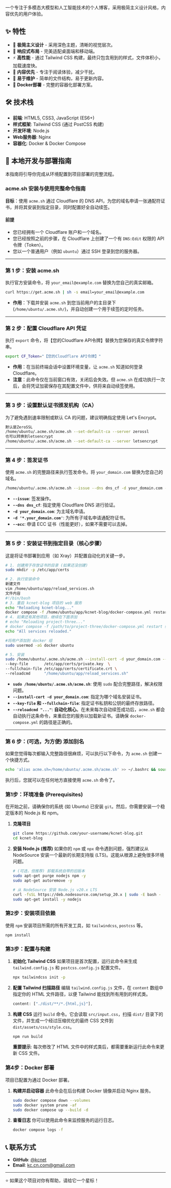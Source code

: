一个专注于多模态大模型和人工智能技术的个人博客，采用极简主义设计风格，内容优先的用户体验。

## ✨ 特性

  - 🎨 **极简主义设计** - 采用深色主题，清晰的视觉层次。
  - 📱 **响应式布局** - 完美适配桌面端和移动端。
  - ⚡ **高性能** - 通过 Tailwind CSS 构建，最终只包含用到的样式，文件体积小，加载速度快。
  - 🎯 **内容优先** - 专注于阅读体验，减少干扰。
  - 🔧 **易于维护** - 简单的文件结构，易于更新内容。
  - 🐳 **Docker部署** - 完整的容器化部署方案。

## 🛠️ 技术栈

  - **前端**: HTML5, CSS3, JavaScript (ES6+)
  - **样式框架**: Tailwind CSS (通过 PostCSS 构建)
  - **开发环境**: Node.js
  - **Web服务器**: Nginx
  - **容器化**: Docker & Docker Compose

## 🚀 本地开发与部署指南

本指南将引导你完成从环境配置到项目部署的完整流程。

### acme.sh 安装与使用完整命令指南

**目标**：使用 `acme.sh` 通过 Cloudflare 的 DNS API，为您的域名申请一张通配符证书，并将其安装到指定目录，同时配置好全自动续签。

#### 前提

  * 您已经拥有一个 Cloudflare 账户和一个域名。
  * 您已经按照之前的步骤，在 Cloudflare 上创建了一个有 `DNS:Edit` 权限的 API 令牌（Token）。
  * 您以一个普通用户（例如 `ubuntu`）通过 SSH 登录到您的服务器。

-----

### 第 1 步：安装 acme.sh

执行官方安装命令，将 `your_email@example.com` 替换为您自己的真实邮箱。

```bash
curl https://get.acme.sh | sh -s email=your_email@example.com
```

  * **作用**：下载并安装 `acme.sh` 到您当前用户的主目录下 (`/home/ubuntu/.acme.sh/`)，并自动创建一个用于续签的定时任务。

-----

### 第 2 步：配置 Cloudflare API 凭证

执行 `export` 命令，将【您的Cloudflare API令牌】替换为您保存的真实令牌字符串。

```bash
export CF_Token="【您的Cloudflare API令牌】"
```

  * **作用**：在当前终端会话中设置环境变量，让 `acme.sh` 知道如何登录 Cloudflare。
  * **注意**：此命令仅在当前窗口有效，关闭后会失效。但 `acme.sh` 在成功执行一次后，会将凭证加密保存在其配置文件中，供将来自动续签使用。

-----

### 第 3 步：设置默认证书颁发机构（CA）

为了避免遇到速率限制或默认 CA 的问题，建议明确指定使用 Let's Encrypt。

```bash
默认是ZeroSSL
/home/ubuntu/.acme.sh/acme.sh --set-default-ca --server zerossl
也可以转换到letsencrypt
/home/ubuntu/.acme.sh/acme.sh --set-default-ca --server letsencrypt
```

-----

### 第 4 步：签发证书

使用 `acme.sh` 的完整路径来执行签发命令。将 `your_domain.com` 替换为您自己的域名。

```bash
/home/ubuntu/.acme.sh/acme.sh --issue --dns dns_cf -d your_domain.com -d '*.your_domain.com' --ecc
```

  * **`--issue`**: 签发操作。
  * **`--dns dns_cf`**: 指定使用 Cloudflare DNS 进行验证。
  * **`-d your_domain.com`**: 为主域名申请。
  * **`-d '*.your_domain.com'`**: 为所有子域名申请通配符证书。
  * **`--ecc`**: 申请 ECC 证书（性能更好），如果不需要可以去掉。

-----

### 第 5 步：安装证书到指定目录（核心步骤）

这是将证书部署到应用（如 Xray）并配置自动化的关键一步。

```bash
# 1. 创建用于存放证书的目录 (如果还没创建)
sudo mkdir -p /etc/app/certs

# 2. 执行安装命令
新建文件
vim /home/ubuntu/app/reload_services.sh
文件内容
#!/bin/bash
# 3. 重启 kcnet-blog 项目的 web 服务
echo "Reloading kcnet-blog..."
docker compose -f /home/ubuntu/app/kcnet-blog/docker-compose.yml restart web
# 4. 如果还有其他项目，继续在下面添加
# echo "Reloading project-three..."
# docker compose -f /path/to/project-three/docker-compose.yml restart service-name
echo "All services reloaded."

#将用户添加到 docker 组
sudo usermod -aG docker ubuntu 

# 5. 安装
sudo /home/ubuntu/.acme.sh/acme.sh --install-cert -d your_domain.com --ecc \
--key-file       /etc/app/certs/private.key  \
--fullchain-file /etc/app/certs/certificate.crt \
--reloadcmd      "/home/ubuntu/app/reload_services.sh"
```

  * **`sudo /home/ubuntu/.acme.sh/acme.sh`**: 使用 `sudo` 配合完整路径，解决权限问题。
  * **`--install-cert -d your_domain.com`**: 指定为哪个域名安装证书。
  * **`--key-file` 和 `--fullchain-file`**: 指定证书私钥和公钥的最终存放路径。
  * **`--reloadcmd "..."`**: **自动化核心**。在未来每次自动续签成功后，`acme.sh` 都会自动执行这条命令，来重启您的服务以加载新证书。请确保 `docker-compose.yml` 的路径是正确的。

-----

### 第 6 步：(可选，为方便) 添加别名

如果您觉得每次都输入完整路径很麻烦，可以执行以下命令，为 `acme.sh` 创建一个快捷方式。

```bash
echo 'alias acme.sh=/home/ubuntu/.acme.sh/acme.sh' >> ~/.bashrc && source ~/.bashrc
```

执行后，您就可以在任何地方直接使用 `acme.sh` 命令了。

### 第1步：环境准备 (Prerequisites)

在开始之前，请确保你的系统 (如 Ubuntu) 已安装 `git`。然后，你需要安装一个稳定版本的 Node.js 和 npm。

1.  **克隆项目**

    ```bash
    git clone https://github.com/your-username/kcnet-blog.git
    cd kcnet-blog
    ```

2.  **安装 Node.js (推荐)**
    如果你的 `npm` 或 `npx` 命令遇到问题，强烈建议从 NodeSource 安装一个最新的长期支持版 (LTS)。这能从根源上避免很多环境问题。

    ```bash
    # (可选，但推荐) 卸载系统自带的旧版本
    sudo apt-get purge nodejs npm -y
    sudo apt-get autoremove -y

    # 从 NodeSource 安装 Node.js v20.x LTS
    curl -fsSL https://deb.nodesource.com/setup_20.x | sudo -E bash -
    sudo apt-get install -y nodejs
    ```

### 第2步：安装项目依赖

使用 `npm` 安装项目所需的所有开发工具，如 `tailwindcss`, `postcss` 等。

```bash
npm install
```

### 第3步：配置与构建

1.  **初始化 Tailwind CSS**
    如果项目是首次配置，运行此命令来生成 `tailwind.config.js` 和 `postcss.config.js` 配置文件。

    ```bash
    npx tailwindcss init -p
    ```

2.  **配置 Tailwind 扫描路径**
    编辑 `tailwind.config.js` 文件，在 `content` 数组中指定你的 HTML 文件路径，以便 Tailwind 能找到所有用到的样式类。

    ```javascript
    content: ["./dist/**/*.{html,js}"],
    ```

3.  **构建 CSS**
    运行 `build` 命令。它会读取 `src/input.css`，扫描 `dist/` 目录下的文件，并生成一个经过压缩优化的最终 CSS 文件到 `dist/assets/css/style.css`。

    ```bash
    npm run build
    ```

    **重要提示**: 每次修改了 HTML 文件中的样式类后，都需要重新运行此命令来更新 CSS 文件。

### 第4步：Docker 部署

项目已配置为通过 Docker 部署。

1.  **构建并启动容器**
    此命令会在后台构建 Docker 镜像并启动 Nginx 服务。

    ```bash
    sudo docker compose down --volumes
    sudo docker system prune -af
    sudo docker compose up --build -d
    ```

2.  **查看日志**
    你可以使用此命令来监控服务的运行日志。

    ```bash
    docker compose logs -f
    ```

## 📞 联系方式

  - **GitHub**: [@kcnet](https://github.com/hejie)
  - **Email**: kc.cn.com@gmail.com

-----

⭐ 如果这个项目对你有帮助，请给它一个星标！
